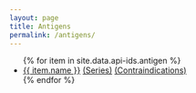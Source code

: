 ```yaml
---
layout: page
title: Antigens
permalink: /antigens/
---
```


<ul class="col6">
    {% for item in site.data.api-ids.antigen %}
    <li><a href="{{ item.id }}" | relative_url>{{ item.name }}</a>
    <a href="{{ item.id }}/series" | relative_url>(Series)</a>
    <a href="{{ item.id }}/contraindications" | relative_url>(Contraindications)</a></li>
    {% endfor %}
</ul>